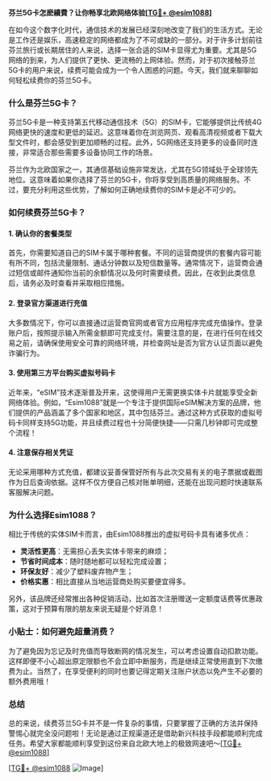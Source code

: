 **芬兰5G卡怎麽續費？让你畅享北欧网络体验[[TG💪+ @esim1088](https://t.me/s/esim1088)]**

在如今这个数字化时代，通信技术的发展已经深刻地改变了我们的生活方式。无论是工作还是娱乐，高速稳定的网络都成为了不可或缺的一部分。对于许多计划前往芬兰旅行或长期居住的人来说，选择一张合适的SIM卡显得尤为重要。尤其是5G网络的到来，为人们提供了更快、更流畅的上网体验。然而，对于初次接触芬兰5G卡的用户来说，续费可能会成为一个令人困惑的问题。今天，我们就来聊聊如何轻松续费你的芬兰5G卡。

### 什么是芬兰5G卡？

芬兰5G卡是一种支持第五代移动通信技术（5G）的SIM卡，它能够提供比传统4G网络更快的速度和更低的延迟。这意味着你在浏览网页、观看高清视频或者下载大型文件时，都会感受到更加顺畅的过程。此外，5G网络还支持更多的设备同时连接，非常适合那些需要多设备协同工作的场景。

芬兰作为北欧国家之一，其通信基础设施非常发达，尤其在5G领域处于全球领先地位。这意味着如果你选择了芬兰的5G卡，你将享受到高质量的网络服务。不过，要充分利用这些优势，了解如何正确地续费你的SIM卡是必不可少的。

### 如何续费芬兰5G卡？

#### 1. 确认你的套餐类型

首先，你需要知道自己的SIM卡属于哪种套餐。不同的运营商提供的套餐内容可能有所不同，包括流量限制、通话分钟数以及短信数量等。通常情况下，运营商会通过短信或邮件通知你当前的余额情况以及何时需要续费。因此，在收到此类信息后，请务必及时查看并采取相应措施。

#### 2. 登录官方渠道进行充值

大多数情况下，你可以直接通过运营商官网或者官方应用程序完成充值操作。登录账户后，按照提示输入所需金额即可完成支付。需要注意的是，在进行任何在线交易之前，请确保使用安全可靠的网络环境，并检查网址是否为官方认证页面以避免诈骗行为。

#### 3. 使用第三方平台购买虚拟号码卡

近年来，“eSIM”技术逐渐普及开来，这使得用户无需更换实体卡片就能享受全新网络体验。例如，“Esim1088”就是一个专注于提供国际eSIM解决方案的品牌，他们提供的产品涵盖了多个国家和地区，其中包括芬兰。通过这种方式获取的虚拟号码卡同样支持5G功能，并且续费过程也十分简便快捷——只需几秒钟即可完成整个流程！

#### 4. 注意保存相关凭证

无论采用哪种方式充值，都建议妥善保管好所有与此次交易有关的电子票据或截图作为日后查询依据。这样不仅方便自己核对账单明细，还能在出现问题时快速联系客服解决问题。

### 为什么选择Esim1088？

相比于传统的实体SIM卡而言，由Esim1088推出的虚拟号码卡具有诸多优点：

- **灵活性更高**：无需担心丢失实体卡带来的麻烦；
- **节省时间成本**：随时随地都可以轻松完成设置；
- **环保友好**：减少了塑料废弃物产生；
- **价格实惠**：相比直接从当地运营商处购买要便宜得多。

另外，该品牌还经常推出各种促销活动，比如首次注册赠送一定额度话费等优惠政策，这对于预算有限的朋友来说无疑是个好消息！

### 小贴士：如何避免超量消费？

为了避免因为忘记及时充值而导致断网的情况发生，可以考虑设置自动扣款功能。这样即便不小心超出原定限额也不会立即中断服务，而是继续正常使用直到下次缴费为止。当然了，在享受便利的同时也要记得定期关注账户状态以免产生不必要的额外费用哦！

### 总结

总的来说，续费芬兰5G卡并不是一件复杂的事情，只要掌握了正确的方法并保持警惕心就完全没问题啦！无论是通过正规渠道还是借助新兴科技手段都能顺利完成任务。希望大家都能顺利享受到这份来自北欧大地上的极致网速吧～[[TG💪+ @esim1088](https://t.me/s/esim1088)] 

[[TG💪+ @esim1088](https://t.me/s/esim1088) ![Image](https://i.postimg.cc/4NQfJmqS/Snipaste-2025-05-13-00-14-12.png)]
